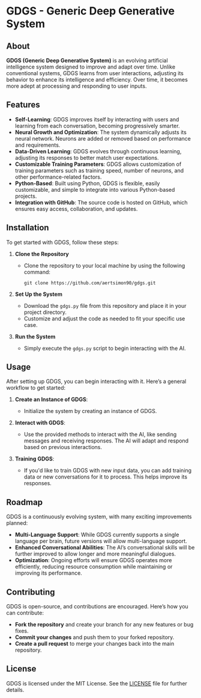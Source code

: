 # GDGS - Generic Deep Generative System

## About
**GDGS (Generic Deep Generative System)** is an evolving artificial intelligence system designed to improve and adapt over time. Unlike conventional systems, GDGS learns from user interactions, adjusting its behavior to enhance its intelligence and efficiency. Over time, it becomes more adept at processing and responding to user inputs.

## Features

- **Self-Learning**: GDGS improves itself by interacting with users and learning from each conversation, becoming progressively smarter.
- **Neural Growth and Optimization**: The system dynamically adjusts its neural network. Neurons are added or removed based on performance and requirements.
- **Data-Driven Learning**: GDGS evolves through continuous learning, adjusting its responses to better match user expectations.
- **Customizable Training Parameters**: GDGS allows customization of training parameters such as training speed, number of neurons, and other performance-related factors.
- **Python-Based**: Built using Python, GDGS is flexible, easily customizable, and simple to integrate into various Python-based projects.
- **Integration with GitHub**: The source code is hosted on GitHub, which ensures easy access, collaboration, and updates.

## Installation

To get started with GDGS, follow these steps:

1. **Clone the Repository**
   - Clone the repository to your local machine by using the following command:

     `git clone https://github.com/aertsimon90/gdgs.git`

2. **Set Up the System**
   - Download the `gdgs.py` file from this repository and place it in your project directory.
   - Customize and adjust the code as needed to fit your specific use case.

3. **Run the System**
   - Simply execute the `gdgs.py` script to begin interacting with the AI.

## Usage

After setting up GDGS, you can begin interacting with it. Here’s a general workflow to get started:

1. **Create an Instance of GDGS**:
   - Initialize the system by creating an instance of GDGS.

2. **Interact with GDGS**:
   - Use the provided methods to interact with the AI, like sending messages and receiving responses. The AI will adapt and respond based on previous interactions.

3. **Training GDGS**:
   - If you'd like to train GDGS with new input data, you can add training data or new conversations for it to process. This helps improve its responses.

## Roadmap

GDGS is a continuously evolving system, with many exciting improvements planned:

- **Multi-Language Support**: While GDGS currently supports a single language per brain, future versions will allow multi-language support.
- **Enhanced Conversational Abilities**: The AI’s conversational skills will be further improved to allow longer and more meaningful dialogues.
- **Optimization**: Ongoing efforts will ensure GDGS operates more efficiently, reducing resource consumption while maintaining or improving its performance.

## Contributing

GDGS is open-source, and contributions are encouraged. Here’s how you can contribute:

- **Fork the repository** and create your branch for any new features or bug fixes.
- **Commit your changes** and push them to your forked repository.
- **Create a pull request** to merge your changes back into the main repository.

## License

GDGS is licensed under the MIT License. See the [LICENSE](LICENSE) file for further details.
